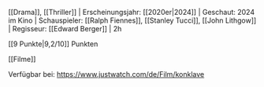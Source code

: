 
[[Drama]], [[Thriller]] | Erscheinungsjahr: [[2020er|2024]] | Geschaut: 2024 im Kino | Schauspieler: [[Ralph Fiennes]], [[Stanley Tucci]], [[John Lithgow]] | Regisseur: [[Edward Berger]] | 2h

[[9 Punkte|9,2/10]] Punkten


[[Filme]]

Verfügbar bei: https://www.justwatch.com/de/Film/konklave
